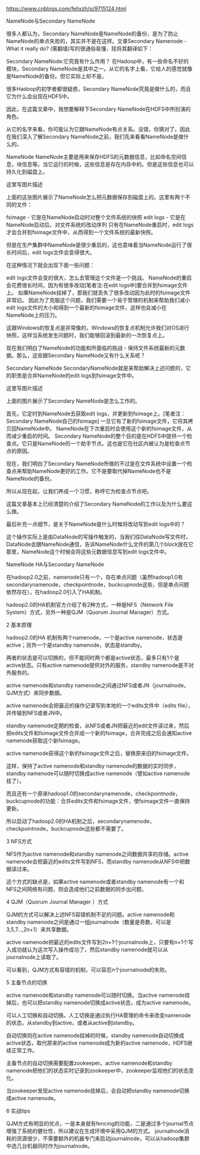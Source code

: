 
https://www.cnblogs.com/felixzh/p/9715124.html

NameNode与Secondary NameNode

很多人都认为，Secondary NameNode是NameNode的备份，是为了防止NameNode的单点失败的，其实并不是在这样。文章Secondary Namenode - What it really do? (需翻墙)写的很通俗易懂，现将其翻译如下：

Secondary NameNode:它究竟有什么作用？
在Hadoop中，有一些命名不好的模块，Secondary NameNode是其中之一。从它的名字上看，它给人的感觉就像是NameNode的备份。但它实际上却不是。

很多Hadoop的初学者都很疑惑，Secondary NameNode究竟是做什么的，而且它为什么会出现在HDFS中。

因此，在这篇文章中，我想要解释下Secondary NameNode在HDFS中所扮演的角色。

从它的名字来看，你可能认为它跟NameNode有点关系。没错，你猜对了。因此在我们深入了解Secondary NameNode之前，我们先来看看NameNode是做什么的。

NameNode
NameNode主要是用来保存HDFS的元数据信息，比如命名空间信息，块信息等。当它运行的时候，这些信息是存在内存中的。但是这些信息也可以持久化到磁盘上。

这里写图片描述

上面的这张图片展示了NameNode怎么把元数据保存到磁盘上的。这里有两个不同的文件：

fsimage - 它是在NameNode启动时对整个文件系统的快照
edit logs - 它是在NameNode启动后，对文件系统的改动序列
只有在NameNode重启时，edit logs才会合并到fsimage文件中，从而得到一个文件系统的最新快照。

但是在生产集群中NameNode是很少重启的，这也意味着当NameNode运行了很长时间后，edit logs文件会变得很大。

在这种情况下就会出现下面一些问题：

edit logs文件会变的很大，怎么去管理这个文件是一个挑战。
NameNode的重启会花费很长时间，因为有很多改动[笔者注:在edit logs中]要合并到fsimage文件上。
如果NameNode挂掉了，那我们就丢失了很多改动因为此时的fsimage文件非常旧。
因此为了克服这个问题，我们需要一个易于管理的机制来帮助我们减小edit logs文件的大小和得到一个最新的fsimage文件，这样也会减小在NameNode上的压力。

这跟Windows的恢复点是非常像的，Windows的恢复点机制允许我们对OS进行快照，这样当系统发生问题时，我们能够回滚到最新的一次恢复点上。

现在我们明白了NameNode的功能和所面临的挑战 - 保持文件系统最新的元数据。那么，这些跟Secondary NameNode又有什么关系呢？

Secondary NameNode
SecondaryNameNode就是来帮助解决上述问题的，它的职责是合并NameNode的edit logs到fsimage文件中。

这里写图片描述

上面的图片展示了Secondary NameNode是怎么工作的。

首先，它定时到NameNode去获取edit logs，并更新到fsimage上。[笔者注：Secondary NameNode自己的fsimage]
一旦它有了新的fsimage文件，它将其拷贝回NameNode中。
NameNode在下次重启时会使用这个新的fsimage文件，从而减少重启的时间。
Secondary NameNode的整个目的是在HDFS中提供一个检查点。它只是NameNode的一个助手节点。这也是它在社区内被认为是检查点节点的原因。

现在，我们明白了Secondary NameNode所做的不过是在文件系统中设置一个检查点来帮助NameNode更好的工作。它不是要取代掉NameNode也不是NameNode的备份。

所以从现在起，让我们养成一个习惯，称呼它为检查点节点吧。

这篇文章基本上已经清楚的介绍了Secondary NameNode的工作以及为什么要这么做。

最后补充一点细节，是关于NameNode是什么时候将改动写到edit logs中的？

这个操作实际上是由DataNode的写操作触发的，当我们往DataNode写文件时，DataNode会跟NameNode通信，告诉NameNode什么文件的第几个block放在它那里，NameNode这个时候会将这些元数据信息写到edit logs文件中。

 

NameNode HA与Secondary NameNode

在hadoop2.0之前，namenode只有一个，存在单点问题（虽然hadoop1.0有secondarynamenode，checkpointnode，buckcupnode这些，但是单点问题依然存在），在hadoop2.0引入了HA机制。

hadoop2.0的HA机制官方介绍了有2种方式，一种是NFS（Network File System）方式，另外一种是QJM（Quorum Journal Manager）方式。

 

2 基本原理 

 

hadoop2.0的HA 机制有两个namenode，一个是active namenode，状态是active；另外一个是standby namenode，状态是standby。

两者的状态是可以切换的，但不能同时两个都是active状态，最多只有1个是active状态。只有active namenode提供对外的服务，standby namenode是不对外服务的。

active namenode和standby namenode之间通过NFS或者JN（journalnode，QJM方式）来同步数据。

 

active namenode会把最近的操作记录写到本地的一个edits文件中（edits file），并传输到NFS或者JN中。

standby namenode定期的检查，从NFS或者JN把最近的edit文件读过来，然后把edits文件和fsimage文件合并成一个新的fsimage，合并完成之后会通知active namenode获取这个新fsimage。

active namenode获得这个新的fsimage文件之后，替换原来旧的fsimage文件。

 

这样，保持了active namenode和standby namenode的数据的实时同步，standby namenode可以随时切换成active namenode（譬如active namenode挂了）。

而且还有一个原来hadoop1.0的secondarynamenode，checkpointnode，buckcupnode的功能：合并edits文件和fsimage文件，使fsimage文件一直保持更新。

所以启动了hadoop2.0的HA机制之后，secondarynamenode，checkpointnode，buckcupnode这些都不需要了。

 

3 NFS方式 

 

NFS作为active namenode和standby namenode之间数据共享的存储。active namenode会把最近的edits文件写到NFS，而standby namenode从NFS中把数据读过来。

这个方式的缺点是，如果active namenode或者standby namenode有一个和NFS之间网络有问题，则会造成他们之前数据的同步出问题。

 


4 QJM（Quorum Journal Manager ）方式 

 

QJM的方式可以解决上述NFS容错机制不足的问题。active namenode和standby namenode之间是通过一组journalnode（数量是奇数，可以是3,5,7...,2n+1）来共享数据。

active namenode把最近的edits文件写到2n+1个journalnode上，只要有n+1个写入成功就认为这次写入操作成功了，然后standby namenode就可以从journalnode上读取了。

可以看到，QJM方式有容错的机制，可以容忍n个journalnode的失败。

 

 

 

5 主备节点的切换

 

active namenode和standby namenode可以随时切换。当active namenode挂掉后，也可以把standby namenode切换成active状态，成为active namenode。

可以人工切换和自动切换。人工切换是通过执行HA管理的命令来改变namenode的状态，从standby到active，或者从active到standby。

自动切换则在active namenode挂掉的时候，standby namenode自动切换成active状态，取代原来的active namenode成为新的active namenode，HDFS继续正常工作。

 


主备节点的自动切换需要配置zookeeper。active namenode和standby namenode把他们的状态实时记录到zookeeper中，zookeeper监视他们的状态变化。

当zookeeper发现active namenode挂掉后，会自动把standby namenode切换成active namenode。

 

 

 

6 实战tips 

 

QJM方式有明显的优点，一是本身就有fencing的功能，二是通过多个journal节点增强了系统的健壮性，所以建议在生成环境中采用QJM的方式。
journalnode消耗的资源很少，不需要额外的机器专门来启动journalnode，可以从hadoop集群中选几台机器同时作为journalnode。